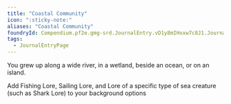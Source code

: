```yaml
---
title: "Coastal Community"
icon: ":sticky-note:"
aliases: "Coastal Community"
foundryId: Compendium.pf2e.gmg-srd.JournalEntry.vD1y8mIHxxw7c8J1.JournalEntryPage.I2wkH2EJ79aXCfwM
tags:
  - JournalEntryPage
---
```

You grew up along a wide river, in a wetland, beside an ocean, or on an island.

Add Fishing Lore, Sailing Lore, and Lore of a specific type of sea creature (such as Shark Lore) to your background options